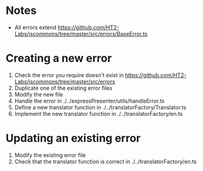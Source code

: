 # Notes
- All errors extend https://github.com/HT2-Labs/jscommons/tree/master/src/errors/BaseError.ts

# Creating a new error
1. Check the error you require doesn't exist in https://github.com/HT2-Labs/jscommons/tree/master/src/errors
2. Duplicate one of the existing error files
3. Modify the new file
4. Handle the error in ./../expressPresenter/utils/handleError.ts
5. Define a new translator function in ./../translatorFactory/Translator.ts
6. Implement the new translator function in ./../translatorFactory/en.ts

# Updating an existing error
1. Modify the existing error file
2. Check that the translator function is correct in ./../translatorFactory/en.ts
